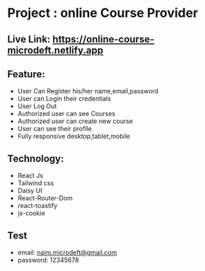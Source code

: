 # Project : online Course Provider

## Live Link: https://online-course-microdeft.netlify.app

## Feature:

- User Can Register his/her name,email,password
- User can Login their credentials
- User Log Out
- Authorized user can see Courses
- Authorized user can create new course
- User can see their profile
- Fully responsive desktop,tablet,mobile

## Technology:

- React Js
- Tailwind css
- Daisy UI
- React-Router-Dom
- react-toastify
- js-cookie

## Test

- email: naim.microdeft@gmail.com
- password: 12345678
